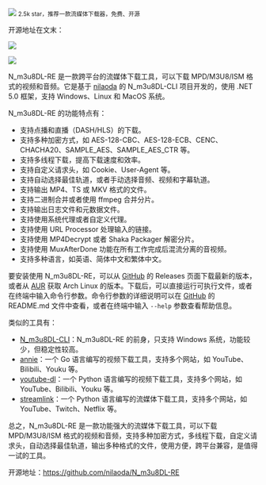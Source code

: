 <img src="/assets/image/240114-流媒体下载-1.gif" style="max-width: 70%; height: auto;">
<small>2.5k star，推荐一款流媒体下载器，免费、开源</small>


开源地址在文末：

![](/assets/image/240114-流媒体下载-1.gif)

![](/assets/image/240114-流媒体下载-2.png)

N_m3u8DL-RE 是一款跨平台的流媒体下载工具，可以下载 MPD/M3U8/ISM 格式的视频和音频。它是基于 [nilaoda](^4^) 的 N_m3u8DL-CLI 项目开发的，使用 .NET 5.0 框架，支持 Windows、Linux 和 MacOS 系统。

N_m3u8DL-RE 的功能特点有：

- 支持点播和直播（DASH/HLS）的下载。
- 支持多种加密方式，如 AES-128-CBC、AES-128-ECB、CENC、CHACHA20、SAMPLE_AES、SAMPLE_AES_CTR 等。
- 支持多线程下载，提高下载速度和效率。
- 支持自定义请求头，如 Cookie、User-Agent 等。
- 支持自动选择最佳轨道，或者手动选择音频、视频和字幕轨道。
- 支持输出 MP4、TS 或 MKV 格式的文件。
- 支持二进制合并或者使用 ffmpeg 合并分片。
- 支持输出日志文件和元数据文件。
- 支持使用系统代理或者自定义代理。
- 支持使用 URL Processor 处理输入的链接。
- 支持使用 MP4Decrypt 或者 Shaka Packager 解密分片。
- 支持使用 MuxAfterDone 功能在所有工作完成后混流分离的音视频。
- 支持多种语言，如英语、简体中文和繁体中文。

要安装使用 N_m3u8DL-RE，可以从 [GitHub](^1^) 的 Releases 页面下载最新的版本，或者从 [AUR](^3^) 获取 Arch Linux 的版本。下载后，可以直接运行可执行文件，或者在终端中输入命令行参数。命令行参数的详细说明可以在 [GitHub](^1^) 的 README.md 文件中查看，或者在终端中输入 `--help` 参数查看帮助信息。

类似的工具有：

- [N_m3u8DL-CLI](^2^)：N_m3u8DL-RE 的前身，只支持 Windows 系统，功能较少，但稳定性较高。
- [annie](https://github.com/iawia002/annie)：一个 Go 语言编写的视频下载工具，支持多个网站，如 YouTube、Bilibili、Youku 等。
- [youtube-dl](https://github.com/ytdl-org/youtube-dl)：一个 Python 语言编写的视频下载工具，支持多个网站，如 YouTube、Bilibili、Youku 等。
- [streamlink](https://github.com/streamlink/streamlink)：一个 Python 语言编写的流媒体下载工具，支持多个网站，如 YouTube、Twitch、Netflix 等。

总之，N_m3u8DL-RE 是一款功能强大的流媒体下载工具，可以下载 MPD/M3U8/ISM 格式的视频和音频，支持多种加密方式，多线程下载，自定义请求头，自动选择最佳轨道，输出多种格式的文件，使用方便，跨平台兼容，是值得一试的工具。



开源地址：https://github.com/nilaoda/N_m3u8DL-RE